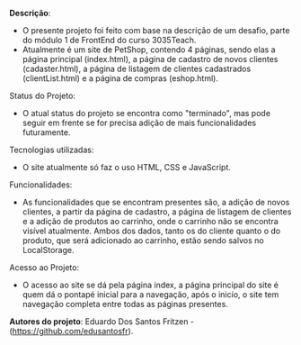 **Descrição**:
 - O presente projeto foi feito com base na descrição de um desafio, parte do módulo 1 de FrontEnd do curso 3035Teach.
 - Atualmente é um site de PetShop, contendo 4 páginas, sendo elas a página principal (index.html), a página de cadastro de novos clientes (cadaster.html), a página de listagem de clientes cadastrados (clientList.html) e a página de compras (eshop.html).

 Status do Projeto:
 - O atual status do projeto se encontra como "terminado", mas pode seguir em frente se for precisa adição de mais funcionalidades futuramente.

 Tecnologias utilizadas:
 - O site atualmente só faz o uso HTML, CSS e JavaScript.

 Funcionalidades:
 - As funcionalidades que se encontram presentes são, a adição de novos clientes, a partir da página de cadastro, a página de listagem de clientes e a adição de produtos ao carrinho, onde o carrinho não se encontra visível atualmente. Ambos dos dados,
 tanto os do cliente quanto o do produto, que será adicionado ao carrinho, estão sendo salvos no LocalStorage.

 Acesso ao Projeto:
 - O acesso ao site se dá pela página index, a página principal do site é quem dá o pontapé inicial para a navegação, após o inicío, o site tem navegação completa entre todas as páginas presentes.

**Autores do projeto**:
 Eduardo Dos Santos Fritzen - (https://github.com/edusantosfr).
